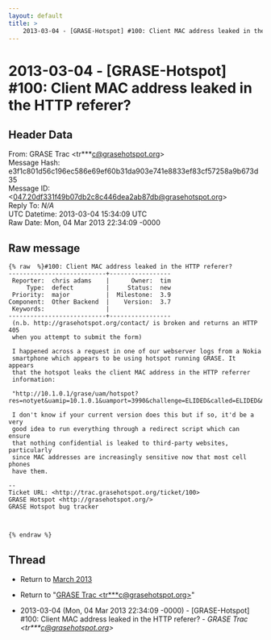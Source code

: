 ```yaml
---
layout: default
title: >
    2013-03-04 - [GRASE-Hotspot] #100: Client MAC address leaked in the HTTP referer?
---
```


# 2013-03-04 - [GRASE-Hotspot] #100: Client MAC address leaked in the HTTP referer?

## Header Data

From: GRASE Trac \<tr***c@grasehotspot.org\><br>
Message Hash: e3f1c801d56c196ec586e69ef60b31da903e741e8833ef83cf57258a9b673d35<br>
Message ID: \<047.20df331f49b07db2c8c446dea2ab87db@grasehotspot.org\><br>
Reply To: _N/A_<br>
UTC Datetime: 2013-03-04 15:34:09 UTC<br>
Raw Date: Mon, 04 Mar 2013 22:34:09 -0000<br>

## Raw message

```
{% raw  %}#100: Client MAC address leaked in the HTTP referer?
---------------------------+-----------------
 Reporter:  chris adams    |      Owner:  tim
     Type:  defect         |     Status:  new
 Priority:  major          |  Milestone:  3.9
Component:  Other Backend  |    Version:  3.7
 Keywords:                 |
---------------------------+-----------------
 (n.b. http://grasehotspot.org/contact/ is broken and returns an HTTP 405
 when you attempt to submit the form)

 I happened across a request in one of our webserver logs from a Nokia
 smartphone which appears to be using hotspot running GRASE. It appears
 that the hotspot leaks the client MAC address in the HTTP referrer
 information:

 "http://10.1.0.1/grase/uam/hotspot?res=notyet&uamip=10.1.0.1&uamport=3990&challenge=ELIDED&called=ELIDED&mac=ELIDED&ip=10.1.1.126&nasid=nas01&sessionid=ELIDED&userurl=http%3a%2f%2fwww.bing.com%2f"

 I don't know if your current version does this but if so, it'd be a very
 good idea to run everything through a redirect script which can ensure
 that nothing confidential is leaked to third-party websites, particularly
 since MAC addresses are increasingly sensitive now that most cell phones
 have them.

-- 
Ticket URL: <http://trac.grasehotspot.org/ticket/100>
GRASE Hotspot <http://grasehotspot.org/>
GRASE Hotspot bug tracker



{% endraw %}
```

## Thread

+ Return to [March 2013](/archive/2013/03)

+ Return to "[GRASE Trac <tr***c<span>@</span>grasehotspot.org>](/authors/tr___c_at_grasehotspot_org)"

+ 2013-03-04 (Mon, 04 Mar 2013 22:34:09 -0000) - [GRASE-Hotspot] #100: Client MAC address leaked in the HTTP referer? - _GRASE Trac \<tr***c@grasehotspot.org\>_

